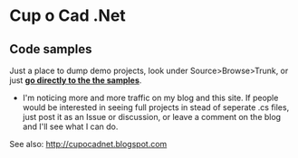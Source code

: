 # Cup o Cad .Net #

## Code samples ##

Just a place to dump demo projects, look under Source>Browse>Trunk, or just **[go directly to the the samples](http://code.google.com/p/cupocadnetdemos/source/browse/#svn/trunk)**.




  * I'm noticing more and more traffic on my blog and this site. If people would be interested in seeing full projects in stead of seperate .cs files, just post it as an Issue or discussion, or leave a comment on the blog and I'll see what I can do.


See also: http://cupocadnet.blogspot.com